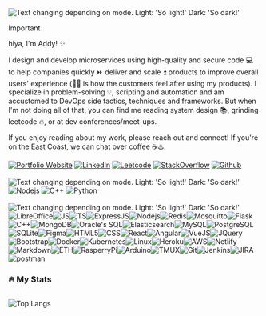 <picture>
<source media="(prefers-color-scheme: dark)" srcset="https://readme-typing-svg.demolab.com?font=IBM+Plex+Mono&weight=500&size=30&duration=4000&pause=1500&color=F7F7F7&width=435&lines=About+Me%3A"/>
  <img alt="Text changing depending on mode. Light: 'So light!' Dark: 'So dark!'" src="https://readme-typing-svg.demolab.com?font=IBM+Plex+Mono&weight=500&size=30&duration=4000&pause=1500&color=000000&width=435&lines=About+Me%3A">
</picture>

> [!IMPORTANT]
> hiya, I'm Addy! ✨
>
> I design and develop microservices using high-quality and secure code 💻 to help companies quickly ⏩ deliver and scale ⏫ products to improve overall users' experience (🙂🧘 is how the customers feel after using my products).
> I specialize in problem-solving 💡, scripting and automation and am accustomed to DevOps side tactics, techniques and frameworks. But when I'm not doing all of that, you can find me reading system design 📚, grinding leetcode 🔥, or at dev conferences/meet-ups.
> 
> If you enjoy reading about my work, please reach out and connect! If you're on the East Coast, we can chat over coffee ☕♨️.
> <div display="flex">
>  <a href="https://adityasahu.com/" target="_blank" rel="noopener noreferrer" > <img src="https://img.shields.io/badge/website-001100?style=for-the-badge&logo=About.me&logoColor=white" alt="Portfolio Website"/></a>
>  <a href="https://www.linkedin.com/in/adityasahu1511/" target="_blank" rel="noopener noreferrer" > <img src="https://img.shields.io/badge/LinkedIn-0077B5?style=for-the-badge&logo=linkedin&logoColor=white" alt="LinkedIn"/></a>
>  <a href="https://leetcode.com/u/adithebest15/" target="_blank" rel="noopener noreferrer" > <img src="https://img.shields.io/badge/-LeetCode-FFA116?style=for-the-badge&logo=LeetCode&logoColor=black" alt="Leetcode"/></a>
>  <a href="https://stackoverflow.com/users/10661309/aditya-sahu" target="_blank" rel="noopener noreferrer" > <img src="https://img.shields.io/badge/Stack_Overflow-FE7A16?style=for-the-badge&logo=stack-overflow&logoColor=white" alt="StackOverflow"/></a>
>  <a href="https://github.com/aditya-sahu" target="_blank" rel="noopener noreferrer" > <img src="https://img.shields.io/badge/GitHub-100000?style=for-the-badge&logo=github&logoColor=white" alt="Github"/></a>

 </div>

 <br />
<picture>
  
  <source media="(prefers-color-scheme: dark)" srcset="https://readme-typing-svg.demolab.com?font=IBM+Plex+Mono&weight=500&size=30&duration=3000&pause=1000&color=F7F7F7&width=435&lines=Top+Languages%3A"/>
  <img alt="Text changing depending on mode. Light: 'So light!' Dark: 'So dark!'" src="https://readme-typing-svg.demolab.com?font=IBM+Plex+Mono&weight=500&size=30&duration=3000&pause=1000&color=000000&width=435&lines=Top+Languages%3A" />
  </picture>
<div display="flex">
  <img src="https://img.shields.io/badge/Node.js-43853D?style=for-the-badge&logo=node.js&logoColor=white" alt="Nodejs"/> 
  <img src="https://img.shields.io/badge/C%2B%2B-00599C?style=for-the-badge&logo=c%2B%2B&logoColor=white" alt="C++"/>
  <img src="https://img.shields.io/badge/Python-14354C?style=for-the-badge&logo=python&logoColor=white" alt="Python"/>
</div>

<br />


<picture>
  <source media="(prefers-color-scheme: dark)" srcset="https://readme-typing-svg.demolab.com?font=IBM+Plex+Mono&weight=500&size=30&duration=4000&pause=1500&color=F7F7F7&width=435&lines=Top+Skills%3A"/>
  <img alt="Text changing depending on mode. Light: 'So light!' Dark: 'So dark!'" src="https://readme-typing-svg.demolab.com?font=IBM+Plex+Mono&weight=500&size=30&duration=4000&pause=1500&color=000000&width=435&lines=Top+Skills%3A" />
</picture>

<div style="display:flex; flex-wrap: wrap; gap: '10px';">
  <img src="https://img.shields.io/badge/LibreOffice-18A303?style=for-the-badge&logo=LibreOffice&logoColor=white" alt="LibreOffice"/> 
  <img src="https://img.shields.io/badge/JavaScript-F7DF1E?style=for-the-badge&logo=javascript&logoColor=black" alt="JS"/> 
  <img src="https://img.shields.io/badge/TypeScript-007ACC?style=for-the-badge&logo=typescript&logoColor=white" alt="TS"/> 
  <img src="https://img.shields.io/badge/Express.js-404D59?style=for-the-badge" alt="ExpressJS"/> 
  <img src="https://img.shields.io/badge/Node.js-43853D?style=for-the-badge&logo=node.js&logoColor=white" alt="Nodejs"/> 
  <img src="https://img.shields.io/badge/redis-%23DD0031.svg?&style=for-the-badge&logo=redis&logoColor=white" alt="Redis"/> 
  <img src="https://img.shields.io/badge/mosquitto-%233C5280.svg?style=for-the-badge&logo=eclipsemosquitto&logoColor=white" alt="Mosquitto"/> 
  <img src="https://img.shields.io/badge/Flask-000000?style=for-the-badge&logo=flask&logoColor=white" alt="Flask"/>
  <img src="https://img.shields.io/badge/C%2B%2B-00599C?style=for-the-badge&logo=c%2B%2B&logoColor=white" alt="C++"/>
  <img src="https://img.shields.io/badge/MongoDB-4EA94B?style=for-the-badge&logo=mongodb&logoColor=white" alt="MongoDB"/>
  <img src="https://img.shields.io/badge/Oracle-F80000?style=for-the-badge&logo=Oracle&logoColor=white" alt="Oracle's SQL"/>
  <img src="https://img.shields.io/badge/Elastic_Search-005571?style=for-the-badge&logo=elasticsearch&logoColor=white" alt="Elasticsearch"/>
  <img src="https://img.shields.io/badge/MySQL-00000F?style=for-the-badge&logo=mysql&logoColor=white" alt="MySQL"/>
  <img src="https://img.shields.io/badge/PostgreSQL-316192?style=for-the-badge&logo=postgresql&logoColor=white" alt="PostgreSQL"/>
  <img src="https://img.shields.io/badge/SQLite-07405E?style=for-the-badge&logo=sqlite&logoColor=white" alt="SQLite"/>
  <img src="https://img.shields.io/badge/Figma-F24E1E?style=for-the-badge&logo=figma&logoColor=white" alt="Figma"/>
  <img src="https://img.shields.io/badge/HTML5-E34F26?style=for-the-badge&logo=html5&logoColor=white" alt="HTML5"/>
  <img src="https://img.shields.io/badge/CSS3-1572B6?style=for-the-badge&logo=css3&logoColor=white" alt="CSS"/>
  <img src="https://img.shields.io/badge/React-20232A?style=for-the-badge&logo=react&logoColor=61DAFB" alt="React"/>
  <img src="https://img.shields.io/badge/Angular-DD0031?style=for-the-badge&logo=angular&logoColor=white" alt="Angular"/>
  <img src="https://img.shields.io/badge/Vue.js-35495E?style=for-the-badge&logo=vue.js&logoColor=4FC08D" alt="VueJS"/>
  <img src="https://img.shields.io/badge/jQuery-0769AD?style=for-the-badge&logo=jquery&logoColor=white" alt="JQuery"/>
  <img src="https://img.shields.io/badge/Bootstrap-563D7C?style=for-the-badge&logo=bootstrap&logoColor=white" alt="Bootstrap"/>
  <img src="https://img.shields.io/badge/docker-%230db7ed.svg?style=for-the-badge&logo=docker&logoColor=white" alt="Docker"/>
  <img src="https://img.shields.io/badge/kubernetes-%23326ce5.svg?style=for-the-badge&logo=kubernetes&logoColor=white" alt="Kubernetes"/>
  <img src="https://img.shields.io/badge/Linux-FCC624?style=for-the-badge&logo=linux&logoColor=black" alt="Linux"/>
  <img src="https://img.shields.io/badge/Heroku-430098?style=for-the-badge&logo=heroku&logoColor=white" alt="Heroku"/>
  <img src="https://img.shields.io/badge/Amazon_AWS-232F3E?style=for-the-badge&logo=amazon-aws&logoColor=white" alt="AWS"/>
  <img src="https://img.shields.io/badge/Netlify-00C7B7?style=for-the-badge&logo=netlify&logoColor=white" alt="Netlify"/>
  <img src="https://img.shields.io/badge/Markdown-000000?style=for-the-badge&logo=markdown&logoColor=white" alt="Markdown"/>
  <img src="https://img.shields.io/badge/Ethereum-3C3C3D?style=for-the-badge&logo=Ethereum&logoColor=white" alt="ETH"/>
  <img src="https://img.shields.io/badge/Raspberry%20Pi-A22846?style=for-the-badge&logo=Raspberry%20Pi&logoColor=white" alt="RasperryPi"/>
  <img src="https://img.shields.io/badge/Arduino-00979D?style=for-the-badge&logo=Arduino&logoColor=white" alt="Arduino"/>
  <img src="https://img.shields.io/badge/tmux-1BB91F?style=for-the-badge&logo=tmux&logoColor=white" alt="TMUX"/>
  <img src="https://img.shields.io/badge/GIT-E44C30?style=for-the-badge&logo=git&logoColor=white" alt="Git"/>
  <img src="https://img.shields.io/badge/Jenkins-D24939?style=for-the-badge&logo=Jenkins&logoColor=white" alt="Jenkins"/>
  <img src="https://img.shields.io/badge/Jira-0052CC?style=for-the-badge&logo=Jira&logoColor=white" alt="JIRA"/>
  <img src="https://img.shields.io/badge/Postman-FF6C37?style=for-the-badge&logo=postman&logoColor=white" alt="postman"/>
</div>


### :fire: My Stats 
<img src="https://komarev.com/ghpvc/?username=aditya-sahu&style=flat-square&color=blue" alt=""/>


![Top Langs](https://github-readme-stats.vercel.app/api/top-langs/?username=aditya-sahu&layout=compact&theme=radical)


<!--
**aditya-sahu/aditya-sahu** is a ✨ _special_ ✨ repository because its `README.md` (this file) appears on your GitHub profile.

Here are some ideas to get you started:

- 🔭 I’m currently working on ...
- 🌱 I’m currently learning ...
- 👯 I’m looking to collaborate on ...
- 🤔 I’m looking for help with ...
- 💬 Ask me about ...
- 📫 How to reach me: ...
- 😄 Pronouns: ...
- ⚡ Fun fact: ...
-->
